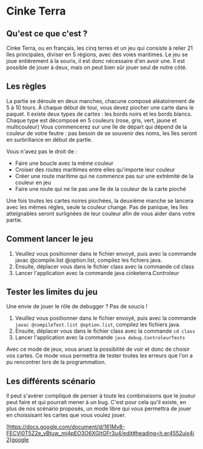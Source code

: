 # Cinke Terra


## Qu'est ce que c'est ?

Cinke Terra, ou en français, les cinq terres et un jeu qui consiste à relier 21 îles principales, diviser en 5 régions, avec des voies maritimes.
Le jeu se joue entièrement à la souris, il est donc nécessaire d'en avoir une.
Il est possible de jouer à deux, mais on peut bien sûr jouer seul de notre côté.


## Les règles
La partie se déroule en deux manches, chacune composé aléatoirement de 5 à 10 tours. À chaque début de tour, vous devez piocher une carte dans le paquet. Il existe deux types de cartes : les bords noirs et les bords blancs. Chaque type est décomposé en 5 couleurs (rose, gris, vert, jaune et multicouleur)
Vous commencerez sur une île de départ qui dépend de la couleur de votre feutre : pas besoin de se souvenir des noms, les îles seront en surbrillance en début de partie.

Vous n'avez pas le droit de :
- Faire une boucle avec la même couleur
- Croiser des routes maritimes entre elles qu'importe leur couleur
- Créer une route maritime qui ne commence pas sur une extrémité de la couleur en jeu
- Faire une route qui ne lie pas une île de la couleur de la carte pioché

Une fois toutes les cartes noires piochées, la deuxième manche se lancera avec les mêmes règles, seule la couleur change.
Pas de panique, les îles atteignables seront surlignées de leur couleur afin de vous aider dans votre partie.


## Comment lancer le jeu
1. Veuillez vous positionner dans le fichier envoyé, puis avec la commande javac @compile.list @option.list, compilez les fichiers java.
2. Ensuite, déplacer vous dans le fichier class avec la commande cd class
3. Lancer l'application avec la commande java cinketerra.Controleur



## Tester les limites du jeu
Une envie de jouer le rôle de debugger ? Pas de soucis !

1. Veuillez vous positionner dans le fichier envoyé, puis avec la commande `javac @compileTest.list @option.list`, compilez les fichiers java.
2. Ensuite, déplacer vous dans le fichier class avec la commande `cd class`
3. Lancer l'application avec la commande `java debug.ControleurTests`

Avec ce mode de jeux, vous aruez la possibilité de voir et donc de choisir vos cartes. Ce mode vous permettra de tester toutes les erreurs que l'on a pu rencontrer lors de la programmation.


## Les différents scénario

Il peut s'avérer compliqué de penser à toute les combinaisons que le joueur peut faire et qui pourrait mener à un bug. C'est pour cela qu'il existe, en plus de nos scénario proposés, un mode libre qui vous permettra de jouer en choissisant les cartes que vous voulez jouer.

[https://docs.google.com/document/d/161Mv8-FECVl0T5Z2e_yBtuw_mj4pEO3O6XGItGFr3u4/edit#heading=h.er4552uix4i2]google
